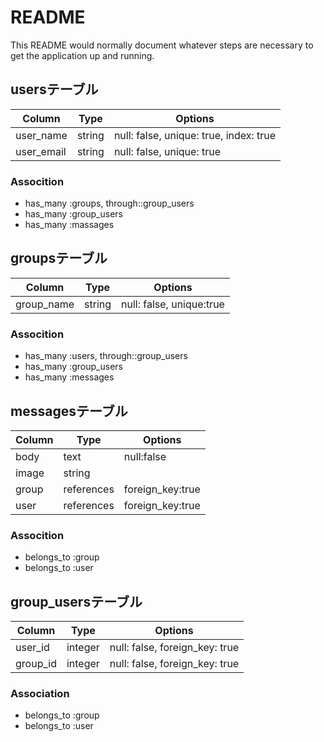 # README

This README would normally document whatever steps are necessary to get the
application up and running.

## usersテーブル 

|Column|Type|Options|
|------|----|-------| 
|user_name|string|null: false, unique: true, index: true|
|user_email|string|null: false, unique: true|

### Assocition  
- has_many :groups, through::group_users 
- has_many :group_users
- has_many :massages

## groupsテーブル 

|Column|Type|Options|
|------|----|-------| 
|group_name|string|null: false, unique:true|

### Assocition 
- has_many :users, through::group_users
- has_many :group_users 
- has_many :messages

## messagesテーブル  

|Column|Type|Options|
|------|----|-------| 
|body|text|null:false|
|image|string|
|group|references|foreign_key:true|
|user|references|foreign_key:true|

### Assocition 
- belongs_to :group
- belongs_to :user

## group_usersテーブル

|Column|Type|Options|
|------|----|-------|
|user_id|integer|null: false, foreign_key: true|
|group_id|integer|null: false, foreign_key: true|

### Association
- belongs_to :group
- belongs_to :user


